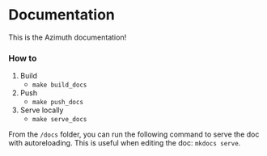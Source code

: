 # Documentation

This is the Azimuth documentation!

### How to

1. Build
    * `make build_docs`
2. Push
    * `make push_docs`
3. Serve locally
    * `make serve_docs`

From the `/docs` folder, you can run the following command to serve the doc with autoreloading. This is useful when editing the doc: `mkdocs serve`.
